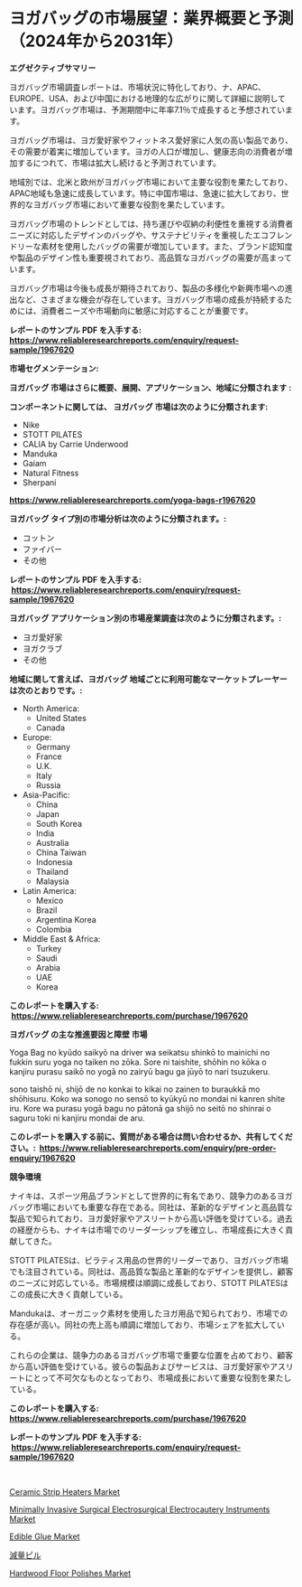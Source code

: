 <p><h1>ヨガバッグの市場展望：業界概要と予測（2024年から2031年）</h1></p><p><strong>エグゼクティブサマリー</strong></p>
<p><p>ヨガバッグ市場調査レポートは、市場状況に特化しており、ナ、APAC、EUROPE、USA、および中国における地理的な広がりに関して詳細に説明しています。ヨガバッグ市場は、予測期間中に年率7.1％で成長すると予想されています。</p><p>ヨガバッグ市場は、ヨガ愛好家やフィットネス愛好家に人気の高い製品であり、その需要が着実に増加しています。ヨガの人口が増加し、健康志向の消費者が増加するにつれて、市場は拡大し続けると予測されています。</p><p>地域別では、北米と欧州がヨガバッグ市場において主要な役割を果たしており、APAC地域も急速に成長しています。特に中国市場は、急速に拡大しており、世界的なヨガバッグ市場において重要な役割を果たしています。</p><p>ヨガバッグ市場のトレンドとしては、持ち運びや収納の利便性を重視する消費者ニーズに対応したデザインのバッグや、サステナビリティを重視したエコフレンドリーな素材を使用したバッグの需要が増加しています。また、ブランド認知度や製品のデザイン性も重要視されており、高品質なヨガバッグの需要が高まっています。</p><p>ヨガバッグ市場は今後も成長が期待されており、製品の多様化や新興市場への進出など、さまざまな機会が存在しています。ヨガバッグ市場の成長が持続するためには、消費者ニーズや市場動向に敏感に対応することが重要です。</p></p>
<p><strong>レポートのサンプル PDF を入手する: <a href="https://www.reliableresearchreports.com/enquiry/request-sample/1967620">https://www.reliableresearchreports.com/enquiry/request-sample/1967620</a></strong></p>
<p><strong>市場セグメンテーション:</strong></p>
<p><strong> ヨガバッグ 市場はさらに概要、展開、アプリケーション、地域に分類されます :</strong></p>
<p><strong>コンポーネントに関しては、 ヨガバッグ 市場は次のように分類されます: &nbsp;</strong></p>
<p><ul><li>Nike</li><li>STOTT PILATES</li><li>CALIA by Carrie Underwood</li><li>Manduka</li><li>Gaiam</li><li>Natural Fitness</li><li>Sherpani</li></ul></p>
<p><strong><a href="https://www.reliableresearchreports.com/yoga-bags-r1967620">https://www.reliableresearchreports.com/yoga-bags-r1967620</a></strong></p>
<p><strong> ヨガバッグ タイプ別の市場分析は次のように分類されます。:</strong></p>
<p><ul><li>コットン</li><li>ファイバー</li><li>その他</li></ul></p>
<p><strong>レポートのサンプル PDF を入手する: &nbsp;<a href="https://www.reliableresearchreports.com/enquiry/request-sample/1967620">https://www.reliableresearchreports.com/enquiry/request-sample/1967620</a></strong></p>
<p><strong> ヨガバッグ アプリケーション別の市場産業調査は次のように分類されます。:</strong></p>
<p><ul><li>ヨガ愛好家</li><li>ヨガクラブ</li><li>その他</li></ul></p>
<p><strong>地域に関して言えば、ヨガバッグ 地域ごとに利用可能なマーケットプレーヤーは次のとおりです。:</strong></p>
<p><ul>
    <li>
        North America:
        <ul>
            <li>United States</li>
            <li>Canada</li>
        </ul>
    </li>
    <li>
        Europe:
        <ul>
            <li>Germany</li>
            <li>France</li>
            <li>U.K.</li>
            <li>Italy</li>
            <li>Russia</li>
        </ul>
    </li>
    <li>
        Asia-Pacific:
        <ul>
            <li>China</li>
            <li>Japan</li>
            <li>South Korea</li>
            <li>India</li>
            <li>Australia</li>
            <li>China Taiwan</li>
            <li>Indonesia</li>
            <li>Thailand</li>
            <li>Malaysia</li>
        </ul>
    </li>
    <li>
        Latin America:
        <ul>
            <li>Mexico</li>
            <li>Brazil</li>
            <li>Argentina Korea</li>
            <li>Colombia</li>
        </ul>
    </li>
    <li>
        Middle East & Africa:
        <ul>
            <li>Turkey</li>
            <li>Saudi</li>
            <li>Arabia</li>
            <li>UAE</li>
            <li>Korea</li>
        </ul>
    </li>
    </ul></p>
<p><strong>このレポートを購入する: &nbsp;<a href="https://www.reliableresearchreports.com/purchase/1967620">https://www.reliableresearchreports.com/purchase/1967620</a></strong></p>
<p><strong>ヨガバッグ の主な推進要因と障壁 市場</strong></p>
<p><p>Yoga Bag no kyūdo saikyō na driver wa seikatsu shinkō to mainichi no fukkin suru yoga no taiken no zōka. Sore ni taishite, shōhin no kōka o kanjiru purasu saikō no yogā no zairyū bagu ga jūyō to nari tsuzukeru.</p><p>sono taishō ni, shijō de no konkai to kikai no zainen to buraukkā mo shōhisuru. Koko wa sonogo no sensō to kyūkyū no mondai ni kanren shite iru. Kore wa purasu yogā bagu no pātonā ga shijō no seitō no shinrai o saguru toki ni kanjiru mondai de aru.</p></p>
<p><strong>このレポートを購入する前に、質問がある場合は問い合わせるか、共有してください。:&nbsp; <a href="https://www.reliableresearchreports.com/enquiry/pre-order-enquiry/1967620">https://www.reliableresearchreports.com/enquiry/pre-order-enquiry/1967620</a></strong></p>
<p><strong>競争環境</strong></p>
<p><p>ナイキは、スポーツ用品ブランドとして世界的に有名であり、競争力のあるヨガバッグ市場においても重要な存在である。同社は、革新的なデザインと高品質な製品で知られており、ヨガ愛好家やアスリートから高い評価を受けている。過去の経歴からも、ナイキは市場でのリーダーシップを確立し、市場成長に大きく貢献してきた。</p><p>STOTT PILATESは、ピラティス用品の世界的リーダーであり、ヨガバッグ市場でも注目されている。同社は、高品質な製品と革新的なデザインを提供し、顧客のニーズに対応している。市場規模は順調に成長しており、STOTT PILATESはこの成長に大きく貢献している。</p><p>Mandukaは、オーガニック素材を使用したヨガ用品で知られており、市場での存在感が高い。同社の売上高も順調に増加しており、市場シェアを拡大している。</p><p>これらの企業は、競争力のあるヨガバッグ市場で重要な位置を占めており、顧客から高い評価を受けている。彼らの製品およびサービスは、ヨガ愛好家やアスリートにとって不可欠なものとなっており、市場成長において重要な役割を果たしている。</p></p>
<p><strong>このレポートを購入する: &nbsp; <a href="https://www.reliableresearchreports.com/purchase/1967620">https://www.reliableresearchreports.com/purchase/1967620</a></strong></p>
<p><strong>レポートのサンプル PDF を入手する: &nbsp;<a href="https://www.reliableresearchreports.com/enquiry/request-sample/1967620">https://www.reliableresearchreports.com/enquiry/request-sample/1967620</a></strong><strong></strong></p>
<p>&nbsp;</p>
<p><p><a href="https://view.publitas.com/reportprime-1/ceramic-strip-heaters-market-focuses-on-market-share-size-and-projected-forecast-till-2031/">Ceramic Strip Heaters Market</a></p><p><a href="https://simplistic-meeting-7ee.notion.site/Minimally-Invasive-Surgical-Electrosurgical-Electrocautery-Instruments-Market-Analysis-and-Sze-Forec-1c176c10f9bd4c81adaf4b247506bff1">Minimally Invasive Surgical Electrosurgical Electrocautery Instruments Market</a></p><p><a href="https://issuu.com/reportprime-2/docs/edible-glue-market-size-2030.pptx">Edible Glue Market</a></p><p><a href="https://github.com/cbigkbh02719/Market-Research-Report-List-1/blob/main/273781033003.md">減量ピル</a></p><p><a href="https://issuu.com/reportprime-2/docs/hardwood-floor-polishes-market-size-2030.pptx">Hardwood Floor Polishes Market</a></p></p>